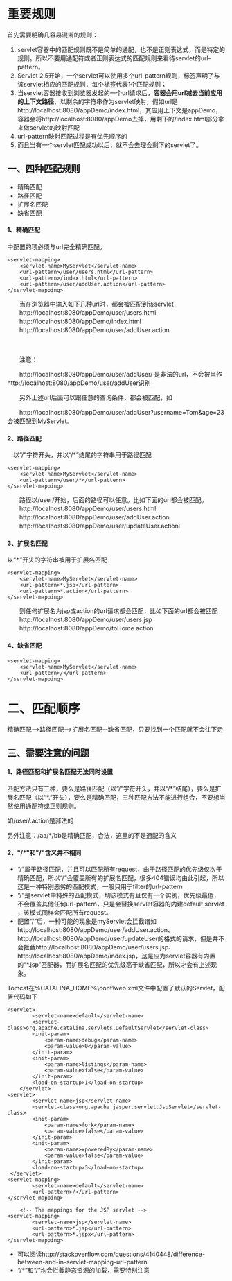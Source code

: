 # 重要规则

首先需要明确几容易混淆的规则：

1. servlet容器中的匹配规则既不是简单的通配，也不是正则表达式，而是特定的规则。所以不要用通配符或者正则表达式的匹配规则来看待servlet的url-pattern。
2. Servlet 2.5开始，一个servlet可以使用多个url-pattern规则，<servlet-mapping>标签声明了与该servlet相应的匹配规则，每个<url-pattern>标签代表1个匹配规则；
3. 当servlet容器接收到浏览器发起的一个url请求后，**容器会用url减去当前应用的上下文路径**，以剩余的字符串作为servlet映射，假如url是http://localhost:8080/appDemo/index.html，其应用上下文是appDemo，容器会将http://localhost:8080/appDemo去掉，用剩下的/index.html部分拿来做servlet的映射匹配
4. url-pattern映射匹配过程是有优先顺序的
5. 而且当有一个servlet匹配成功以后，就不会去理会剩下的servlet了。

## 一、四种匹配规则

- 精确匹配
- 路径匹配
- 扩展名匹配
- 缺省匹配

#### 1、精确匹配

<url-pattern>中配置的项必须与url完全精确匹配。

```
<servlet-mapping>
    <servlet-name>MyServlet</servlet-name>
    <url-pattern>/user/users.html</url-pattern>
    <url-pattern>/index.html</url-pattern>
    <url-pattern>/user/addUser.action</url-pattern>
</servlet-mapping>
```

　　当在浏览器中输入如下几种url时，都会被匹配到该servlet
　　http://localhost:8080/appDemo/user/users.html
　　http://localhost:8080/appDemo/index.html
　　http://localhost:8080/appDemo/user/addUser.action

　　

　　注意：

　　http://localhost:8080/appDemo/user/addUser/ 是非法的url，不会被当作http://localhost:8080/appDemo/user/addUser识别

　　另外上述url后面可以跟任意的查询条件，都会被匹配，如

　　http://localhost:8080/appDemo/user/addUser?username=Tom&age=23 会被匹配到MyServlet。

#### 2、路径匹配

　以“/”字符开头，并以“/\*”结尾的字符串用于路径匹配

```
<servlet-mapping>
    <servlet-name>MyServlet</servlet-name>
    <url-pattern>/user/*</url-pattern>
</servlet-mapping>
```

　　路径以/user/开始，后面的路径可以任意。比如下面的url都会被匹配。
　　http://localhost:8080/appDemo/user/users.html
　　http://localhost:8080/appDemo/user/addUser.action
　　http://localhost:8080/appDemo/user/updateUser.actionl

#### 3、扩展名匹配

以“\*.”开头的字符串被用于扩展名匹配

```
<servlet-mapping>
    <servlet-name>MyServlet</servlet-name>
    <url-pattern>*.jsp</url-pattern>
    <url-pattern>*.action</url-pattern>
</servlet-mapping>
```

　　则任何扩展名为jsp或action的url请求都会匹配，比如下面的url都会被匹配
　　http://localhost:8080/appDemo/user/users.jsp
　　http://localhost:8080/appDemo/toHome.action

#### 4、缺省匹配

```
<servlet-mapping>
    <servlet-name>MyServlet</servlet-name>
    <url-pattern>/</url-pattern>
</servlet-mapping>
```

# 二、匹配顺序

精确匹配-->路径匹配-->扩展名匹配--缺省匹配，只要找到一个匹配就不会往下走

## 三、需要注意的问题

#### 1、路径匹配和扩展名匹配无法同时设置

匹配方法只有三种，要么是路径匹配（以“/”字符开头，并以“/\*”结尾），要么是扩展名匹配（以“\*.”开头），要么是精确匹配，三种匹配方法不能进行组合，不要想当然使用通配符或正则规则。

如<url-pattern>/user/.action</url-pattern>是非法的

另外注意：<url-pattern>/aa/*/bb</url-pattern>是精确匹配，合法，这里的不是通配的含义

#### 2、"/*"和"/"含义并不相同

- “/”属于路径匹配，并且可以匹配所有request，由于路径匹配的优先级仅次于精确匹配，所以“/”会覆盖所有的扩展名匹配，很多404错误均由此引起，所以这是一种特别恶劣的匹配模式，一般只用于filter的url-pattern
- “/”是servlet中特殊的匹配模式，切该模式有且仅有一个实例，优先级最低，不会覆盖其他任何url-pattern，只是会替换servlet容器的内建default servlet ，该模式同样会匹配所有request。
- 配置“/”后，一种可能的现象是myServlet会拦截诸如http://localhost:8080/appDemo/user/addUser.action、http://localhost:8080/appDemo/user/updateUser的格式的请求，但是并不会拦截http://localhost:8080/appDemo/user/users.jsp、http://localhost:8080/appDemo/index.jsp，这是应为servlet容器有内置的“*.jsp”匹配器，而扩展名匹配的优先级高于缺省匹配，所以才会有上述现象。

Tomcat在%CATALINA_HOME%\conf\web.xml文件中配置了默认的Servlet，配置代码如下

```
<servlet>
        <servlet-name>default</servlet-name>
        <servlet-class>org.apache.catalina.servlets.DefaultServlet</servlet-class>
        <init-param>
            <param-name>debug</param-name>
            <param-value>0</param-value>
        </init-param>
        <init-param>
            <param-name>listings</param-name>
            <param-value>false</param-value>
        </init-param>
        <load-on-startup>1</load-on-startup>
    </servlet>
<servlet>
        <servlet-name>jsp</servlet-name>
        <servlet-class>org.apache.jasper.servlet.JspServlet</servlet-class>
        <init-param>
            <param-name>fork</param-name>
            <param-value>false</param-value>
        </init-param>
        <init-param>
            <param-name>xpoweredBy</param-name>
            <param-value>false</param-value>
        </init-param>
        <load-on-startup>3</load-on-startup>
 </servlet>
<servlet-mapping>
        <servlet-name>default</servlet-name>
        <url-pattern>/</url-pattern>
</servlet-mapping>

    <!-- The mappings for the JSP servlet -->
<servlet-mapping>
        <servlet-name>jsp</servlet-name>
        <url-pattern>*.jsp</url-pattern>
        <url-pattern>*.jspx</url-pattern>
</servlet-mapping>
```

- 可以阅读http://stackoverflow.com/questions/4140448/difference-between-and-in-servlet-mapping-url-pattern
- “/*”和“/”均会拦截静态资源的加载，需要特别注意
